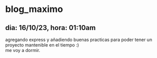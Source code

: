 # blog_maximo
## dia: 16/10/23, hora: 01:10am
agregando express y añadiendo buenas practicas para poder tener un proyecto mantenible en el tiempo :) <br>
me voy a dormir.
